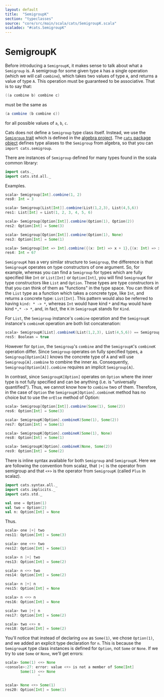 ```yaml
---
layout: default
title:  "SemigroupK"
section: "typeclasses"
source: "core/src/main/scala/cats/SemigroupK.scala"
scaladoc: "#cats.SemigroupK"
---
```

# SemigroupK

Before introducing a `SemigroupK`, it makes sense to talk about what a
`Semigroup` is. A semigroup for some given type `A` has a single operation
(which we will call `combine`), which takes two values of type `A`, and
returns a value of type `A`. This operation must be guaranteed to be
associative. That is to say that:

```scala
((a combine b) combine c)
```

must be the same as

```scala
(a combine (b combine c))
```

for all possible values of `a`, `b`, `c`.

Cats does not define a `Semigroup` type class itself. Instead, we use the
[`Semigroup`
trait](https://github.com/non/algebra/blob/master/core/src/main/scala/algebra/Semigroup.scala)
which is defined in the [algebra
project](https://github.com/non/algebra). The [`cats` package
object](https://github.com/typelevel/cats/blob/master/core/src/main/scala/cats/package.scala)
defines type aliases to the `Semigroup` from algebra, so that you can
`import cats.semigroup`.

There are instances of `Semigroup` defined for many types found in the
scala common library:

```scala
import cats._
import cats.std.all._
```

Examples.

```scala
scala> Semigroup[Int].combine(1, 2)
res0: Int = 3

scala> Semigroup[List[Int]].combine(List(1,2,3), List(4,5,6))
res1: List[Int] = List(1, 2, 3, 4, 5, 6)

scala> Semigroup[Option[Int]].combine(Option(1), Option(2))
res2: Option[Int] = Some(3)

scala> Semigroup[Option[Int]].combine(Option(1), None)
res3: Option[Int] = Some(1)

scala> Semigroup[Int => Int].combine({(x: Int) => x + 1},{(x: Int) => x * 10}).apply(6)
res4: Int = 67
```

`SemigroupK` has a very similar structure to `Semigroup`, the difference
is that `SemigroupK` operates on type constructors of one argument. So, for
example, whereas you can find a `Semigroup` for types which are fully
specified like `Int` or `List[Int]` or `Option[Int]`, you will find
`SemigroupK` for type constructors like `List` and `Option`. These types
are type constructors in that you can think of them as "functions" in
the type space. You can think of the `List` type as a function which
takes a concrete type, like `Int`, and returns a concrete type:
`List[Int]`. This pattern would also be referred to having `kind: * ->
*`, whereas `Int` would have kind `*` and `Map` would have kind `*,* -> *`,
and, in fact, the `K` in `SemigroupK` stands for `Kind`.

For `List`, the `Semigroup` instance's `combine` operation and the `SemigroupK`
instance's `combineK` operation are both list concatenation:

```scala
scala> SemigroupK[List].combineK(List(1,2,3), List(4,5,6)) == Semigroup[List[Int]].combine(List(1,2,3), List(4,5,6))
res5: Boolean = true
```

However for `Option`, the `Semigroup`'s `combine` and the `SemigroupK`'s
`combineK` operation differ. Since `Semigroup` operates on fully specified
types, a `Semigroup[Option[A]]` knows the concrete type of `A` and will use
`Semigroup[A].combine` to combine the inner `A`s. Consequently,
`Semigroup[Option[A]].combine` requires an implicit `Semigroup[A]`.

In contrast, since `SemigroupK[Option]` operates on `Option` where
the inner type is not fully specified and can be anything (i.e. is
"universally quantified"). Thus, we cannot know how to `combine`
two of them. Therefore, in the case of `Option` the
`SemigroupK[Option].combineK` method has no choice but to use the
`orElse` method of Option:

```scala
scala> Semigroup[Option[Int]].combine(Some(1), Some(2))
res6: Option[Int] = Some(3)

scala> SemigroupK[Option].combineK(Some(1), Some(2))
res7: Option[Int] = Some(1)

scala> SemigroupK[Option].combineK(Some(1), None)
res8: Option[Int] = Some(1)

scala> SemigroupK[Option].combineK(None, Some(2))
res9: Option[Int] = Some(2)
```

There is inline syntax available for both `Semigroup` and
`SemigroupK`. Here we are following the convention from scalaz, that
`|+|` is the operator from semigroup and that `<+>` is the operator
from `SemigroupK` (called `Plus` in scalaz).

```scala
import cats.syntax.all._
import cats.implicits._
import cats.std._

val one = Option(1)
val two = Option(2)
val n: Option[Int] = None
```

Thus.

```scala
scala> one |+| two
res11: Option[Int] = Some(3)

scala> one <+> two
res12: Option[Int] = Some(1)

scala> n |+| two
res13: Option[Int] = Some(2)

scala> n <+> two
res14: Option[Int] = Some(2)

scala> n |+| n
res15: Option[Int] = None

scala> n <+> n
res16: Option[Int] = None

scala> two |+| n
res17: Option[Int] = Some(2)

scala> two <+> n
res18: Option[Int] = Some(2)
```

You'll notice that instead of declaring `one` as `Some(1)`, we chose
`Option(1)`, and we added an explicit type declaration for `n`. This is
because the `SemigroupK` type class instances is defined for `Option`,
not `Some` or `None`. If we try to use `Some` or `None`, we'll get errors:

```scala
scala> Some(1) <+> None
<console>:27: error: value <+> is not a member of Some[Int]
       Some(1) <+> None
               ^

scala> None <+> Some(1)
res20: Option[Int] = Some(1)
```
